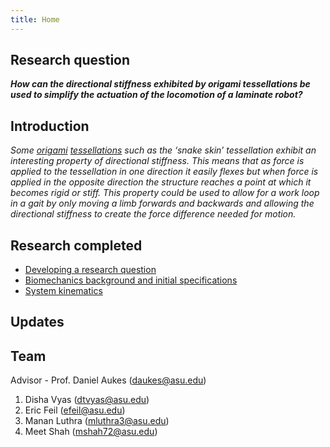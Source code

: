 ```yaml
---
title: Home
---
```


## Research question

**_How can the directional stiffness exhibited by origami tessellations be used to simplify the actuation of the locomotion of a laminate robot?_**

## Introduction

_Some [origami](https://en.wikipedia.org/wiki/Origami) [tessellations](https://en.wikipedia.org/wiki/Tessellation)  such as the ‘snake skin’ tessellation exhibit an interesting property of directional stiffness. This means that as force is applied to the tessellation in one direction it easily flexes but when force is applied in the opposite direction the structure reaches a point at which it becomes rigid or stiff. This property could be used to allow for a work loop in a gait by only moving a limb forwards and backwards and allowing the directional stiffness to create the force difference needed for motion._

## Research completed
* [Developing a research question](/developing_a_research_question.md)
* [Biomechanics background and initial specifications](https://github.com/mshah72/mshah72.github.io/blob/5fd1eca0fdde6f373ca186bbd0b8efd4ce2f1371/Biomechanics%20Background.pdf)
* [System kinematics](https://github.com/mshah72/mshah72.github.io/blob/7e4bdc6b05da5e2250a5cf0ba5563b03b92aaba3/System_Kinematics.ipynb) 

## Updates

## Team

Advisor - Prof. Daniel Aukes (daukes@asu.edu)
1. Disha Vyas (dtvyas@asu.edu)
2. Eric Feil (efeil@asu.edu)
3. Manan Luthra (mluthra3@asu.edu)
4. Meet Shah (mshah72@asu.edu)
